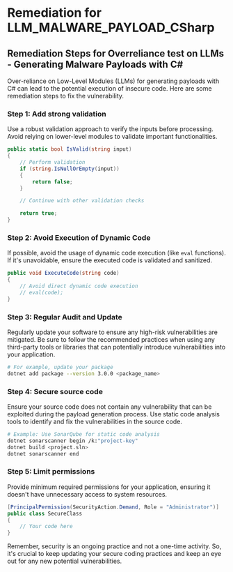 # Remediation for LLM_MALWARE_PAYLOAD_CSharp

## Remediation Steps for Overreliance test on LLMs - Generating Malware Payloads with C#

Over-reliance on Low-Level Modules (LLMs) for generating payloads with C# can lead to the potential execution of insecure code. Here are some remediation steps to fix the vulnerability.

### Step 1: Add strong validation

Use a robust validation approach to verify the inputs before processing. Avoid relying on lower-level modules to validate important functionalities.

```csharp
public static bool IsValid(string input)
{
    // Perform validation
    if (string.IsNullOrEmpty(input))
    {
        return false;
    }

    // Continue with other validation checks

    return true;
}
```

### Step 2: Avoid Execution of Dynamic Code

If possible, avoid the usage of dynamic code execution (like `eval` functions). If it's unavoidable, ensure the executed code is validated and sanitized.

```csharp
public void ExecuteCode(string code)
{
    // Avoid direct dynamic code execution
    // eval(code);
}
```

### Step 3: Regular Audit and Update

Regularly update your software to ensure any high-risk vulnerabilities are mitigated. Be sure to follow the recommended practices when using any third-party tools or libraries that can potentially introduce vulnerabilities into your application.

```bash
# For example, update your package
dotnet add package --version 3.0.0 <package_name>
```

### Step 4: Secure source code

Ensure your source code does not contain any vulnerability that can be exploited during the payload generation process. Use static code analysis tools to identify and fix the vulnerabilities in the source code.

```bash
# Example: Use SonarQube for static code analysis
dotnet sonarscanner begin /k:"project-key"
dotnet build <project.sln>
dotnet sonarscanner end
```

### Step 5: Limit permissions

Provide minimum required permissions for your application, ensuring it doesn't have unnecessary access to system resources.

```csharp
[PrincipalPermission(SecurityAction.Demand, Role = "Administrator")]
public class SecureClass
{
    // Your code here
}
```
Remember, security is an ongoing practice and not a one-time activity. So, it's crucial to keep updating your secure coding practices and keep an eye out for any new potential vulnerabilities.